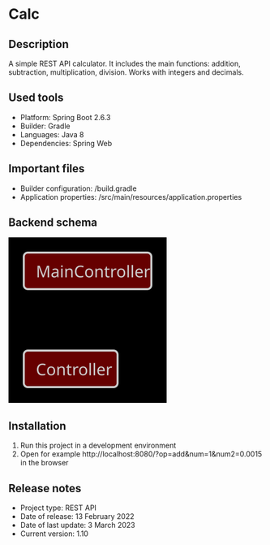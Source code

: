 # Calc

## Description
A simple REST API calculator. It includes the main functions: addition, subtraction, multiplication, division. Works
with integers and decimals.

## Used tools
* Platform: Spring Boot 2.6.3
* Builder: Gradle
* Languages: Java 8
* Dependencies: Spring Web

## Important files
* Builder configuration: /build.gradle
* Application properties: /src/main/resources/application.properties

## Backend schema
![Relationships of elements](readme/back-schema.svg)

## Installation
1. Run this project in a development environment
2. Open for example http://localhost:8080/?op=add&num=1&num2=0.0015 in the browser

## Release notes
* Project type: REST API
* Date of release: 13 February 2022
* Date of last update: 3 March 2023
* Current version: 1.10
